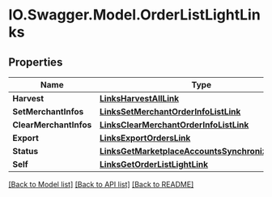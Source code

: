 # IO.Swagger.Model.OrderListLightLinks
## Properties

Name | Type | Description | Notes
------------ | ------------- | ------------- | -------------
**Harvest** | [**LinksHarvestAllLink**](LinksHarvestAllLink.md) |  | 
**SetMerchantInfos** | [**LinksSetMerchantOrderInfoListLink**](LinksSetMerchantOrderInfoListLink.md) |  | 
**ClearMerchantInfos** | [**LinksClearMerchantOrderInfoListLink**](LinksClearMerchantOrderInfoListLink.md) |  | 
**Export** | [**LinksExportOrdersLink**](LinksExportOrdersLink.md) |  | 
**Status** | [**LinksGetMarketplaceAccountsSynchronizationLink**](LinksGetMarketplaceAccountsSynchronizationLink.md) |  | 
**Self** | [**LinksGetOrderListLightLink**](LinksGetOrderListLightLink.md) |  | 

[[Back to Model list]](../README.md#documentation-for-models) [[Back to API list]](../README.md#documentation-for-api-endpoints) [[Back to README]](../README.md)

